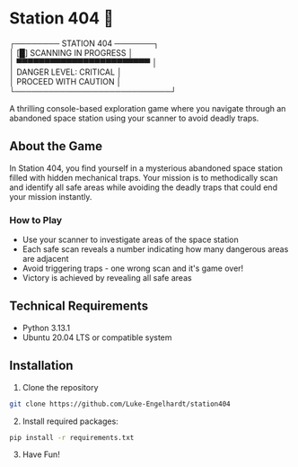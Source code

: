 # Station 404 🚀
    
┌──────── STATION 404 ───────┐    
│ [█] SCANNING IN PROGRESS   │    
│ ▀▀▀▀▀▀▀▀▀▀▀▀▀▀▀▀▀▀▀▀▀▀▀▀   │    
│ DANGER LEVEL: CRITICAL     │    
│ PROCEED WITH CAUTION       │    
└────────────────────────────┘    

A thrilling console-based exploration game where you navigate through an abandoned space station using your scanner to avoid deadly traps.

## About the Game

In Station 404, you find yourself in a mysterious abandoned space station filled with hidden mechanical traps. Your mission is to methodically scan and identify all safe areas while avoiding the deadly traps that could end your mission instantly.


### How to Play

- Use your scanner to investigate areas of the space station
- Each safe scan reveals a number indicating how many dangerous areas are adjacent
- Avoid triggering traps - one wrong scan and it's game over!
- Victory is achieved by revealing all safe areas

## Technical Requirements

- Python 3.13.1
- Ubuntu 20.04 LTS or compatible system

## Installation

1. Clone the repository
```bash
git clone https://github.com/Luke-Engelhardt/station404
```

2. Install required packages:
```bash
pip install -r requirements.txt
```
3. Have Fun!